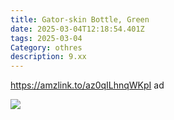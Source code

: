 ```yaml
---
title: Gator-skin Bottle, Green
date: 2025-03-04T12:18:54.401Z
tags: 2025-03-04
Category: othres
description: 9.xx
---
```

<!--StartFragment-->

https://amzlink.to/az0qILhnqWKpI ad

<!--EndFragment-->

![](https://m.media-amazon.com/images/I/81DR8aUkxSL._AC_SL1500_.jpg)

<!--EndFragment-->